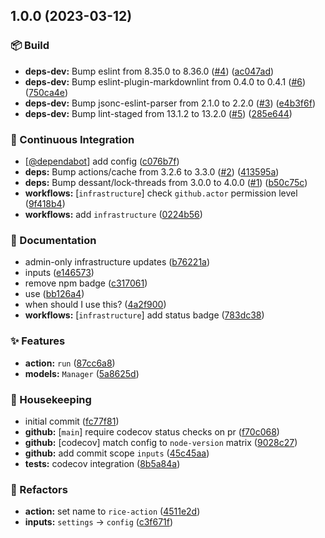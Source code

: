 ## 1.0.0 (2023-03-12)


### :package: Build

* **deps-dev:** Bump eslint from 8.35.0 to 8.36.0 ([#4](https://github.com/flex-development/rice-action/issues/4)) ([ac047ad](https://github.com/flex-development/rice-action/commit/ac047ad008a7482eee3ca64f45e8aa5e0def68f1))
* **deps-dev:** Bump eslint-plugin-markdownlint from 0.4.0 to 0.4.1 ([#6](https://github.com/flex-development/rice-action/issues/6)) ([750ca4e](https://github.com/flex-development/rice-action/commit/750ca4ea43350151adf55bf82baba51daa3c7b04))
* **deps-dev:** Bump jsonc-eslint-parser from 2.1.0 to 2.2.0 ([#3](https://github.com/flex-development/rice-action/issues/3)) ([e4b3f6f](https://github.com/flex-development/rice-action/commit/e4b3f6f451ba3deaeccd0d4f7187d5c47c7c3590))
* **deps-dev:** Bump lint-staged from 13.1.2 to 13.2.0 ([#5](https://github.com/flex-development/rice-action/issues/5)) ([285e644](https://github.com/flex-development/rice-action/commit/285e644f24e6d22e57962ddf4156dbbf3c086b2c))


### :robot: Continuous Integration

* [[@dependabot](https://github.com/dependabot)] add config ([c076b7f](https://github.com/flex-development/rice-action/commit/c076b7f66af150e5dad26cf5fb536576b4a7658f))
* **deps:** Bump actions/cache from 3.2.6 to 3.3.0 ([#2](https://github.com/flex-development/rice-action/issues/2)) ([413595a](https://github.com/flex-development/rice-action/commit/413595aeaf89134b32ebcf995cf54d9c3d061ca1))
* **deps:** Bump dessant/lock-threads from 3.0.0 to 4.0.0 ([#1](https://github.com/flex-development/rice-action/issues/1)) ([b50c75c](https://github.com/flex-development/rice-action/commit/b50c75c74d036f7a74c621977bf1c1b94950051a))
* **workflows:** [`infrastructure`] check `github.actor` permission level ([9f418b4](https://github.com/flex-development/rice-action/commit/9f418b42faa870fd7485e3908b4088c40d07e584))
* **workflows:** add `infrastructure` ([0224b56](https://github.com/flex-development/rice-action/commit/0224b56b481b00665eff625a917d16b968bfff95))


### :pencil: Documentation

* admin-only infrastructure updates ([b76221a](https://github.com/flex-development/rice-action/commit/b76221a71d0cce287c79df20526d51733b3b101a))
* inputs ([e146573](https://github.com/flex-development/rice-action/commit/e1465739b90234d7867257e273004398d0e451d4))
* remove npm badge ([c317061](https://github.com/flex-development/rice-action/commit/c3170617c47b37694df25999966a9d556daa9c00))
* use ([bb126a4](https://github.com/flex-development/rice-action/commit/bb126a4a07223ba8b532df70a878e6d8bb888b15))
* when should I use this? ([4a2f900](https://github.com/flex-development/rice-action/commit/4a2f9003f8fcbb8bcd83dfc773acb3bed59144b2))
* **workflows:** [`infrastructure`] add status badge ([783dc38](https://github.com/flex-development/rice-action/commit/783dc382c3336c018ba8756dba720416d94017c7))


### :sparkles: Features

* **action:** `run` ([87cc6a8](https://github.com/flex-development/rice-action/commit/87cc6a870da725341e52a8a51110231d25b697aa))
* **models:** `Manager` ([5a8625d](https://github.com/flex-development/rice-action/commit/5a8625dd79c05508535494760f6095fd18b21eb7))


### :house_with_garden: Housekeeping

* initial commit ([fc77f81](https://github.com/flex-development/rice-action/commit/fc77f81c13fde6f1d94d58f23d54522591198357))
* **github:** [`main`] require codecov status checks on pr ([f70c068](https://github.com/flex-development/rice-action/commit/f70c068875b77d98f65b4cb9977f6de412cd17d4))
* **github:** [codecov] match config to `node-version` matrix ([9028c27](https://github.com/flex-development/rice-action/commit/9028c2755f598e306823c3dbd019116b28530f7d))
* **github:** add commit scope `inputs` ([45c45aa](https://github.com/flex-development/rice-action/commit/45c45aa2c234144f8e8c799c6b4c821555ec8b3b))
* **tests:** codecov integration ([8b5a84a](https://github.com/flex-development/rice-action/commit/8b5a84acb0dbf46626ff522d2d240524ee7747cd))


### :mechanical_arm: Refactors

* **action:** set name to `rice-action` ([4511e2d](https://github.com/flex-development/rice-action/commit/4511e2d7c5a8a23d9bbc7eb83e218136256cbaf2))
* **inputs:** `settings` -> `config` ([c3f671f](https://github.com/flex-development/rice-action/commit/c3f671f8c488f6d765cd3b71455fb8815c8507e4))

